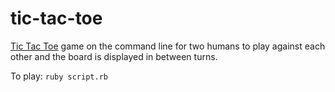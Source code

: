 # tic-tac-toe
[Tic Tac Toe](https://www.theodinproject.com/lessons/ruby-tic-tac-toe) 
game on the command line for two humans to play against each other and the
board is displayed in between turns.

To play:
`ruby script.rb`
